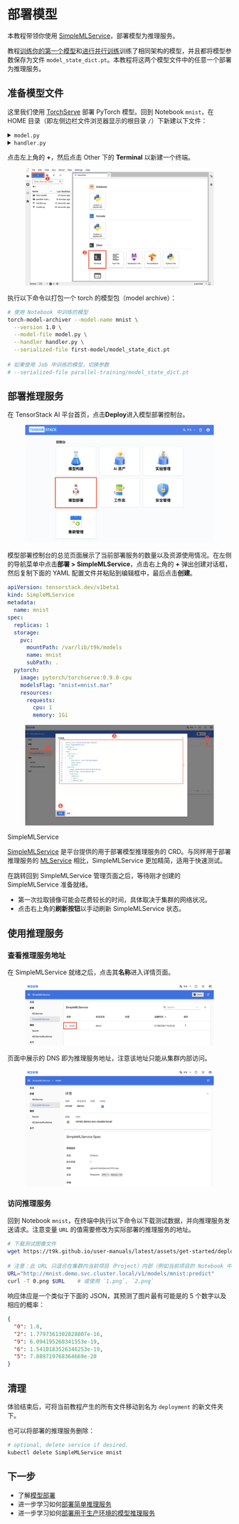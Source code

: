 # 部署模型

本教程带领你使用 [SimpleMLService](../modules/deployment/simplemlservice.md)，部署模型为推理服务。

教程[训练你的第一个模型](./training-first-model.md)和[进行并行训练](./parallel-training.md)训练了相同架构的模型，并且都将模型参数保存为文件 `model_state_dict.pt`。本教程将这两个模型文件中的任意一个部署为推理服务。

## 准备模型文件

这里我们使用 <a target="_blank" rel="noopener noreferrer" href="https://github.com/pytorch/serve">TorchServe</a> 部署 PyTorch 模型。回到 Notebook `mnist`，在 HOME 目录（即左侧边栏文件浏览器显示的根目录 `/`）下新建以下文件：

<details><summary><code class="hljs">model.py</code></summary>

```python
{{#include ../assets/get-started/deployment/model.py}}
```

</details>

<details><summary><code class="hljs">handler.py</code></summary>

```python
{{#include ../assets/get-started/deployment/handler.py}}
```

</details>

点击左上角的 **+**，然后点击 Other 下的 **Terminal** 以新建一个终端。

<figure class="screenshot">
  <img alt="create-terminal" src="../assets/get-started/deployment/create-terminal.png" />
</figure>

执行以下命令以打包一个 torch 的模型包（model archive）：

```bash
# 使用 Notebook 中训练的模型
torch-model-archiver --model-name mnist \
  --version 1.0 \
  --model-file model.py \
  --handler handler.py \
  --serialized-file first-model/model_state_dict.pt

# 如果使用 Job 中训练的模型，切换参数
# --serialized-file parallel-training/model_state_dict.pt
```

## 部署推理服务

在 TensorStack AI 平台首页，点击**Deploy**进入模型部署控制台。

<figure class="screenshot">
  <img alt="landing-page" src="../assets/get-started/deployment/landing-page.png" />
</figure>

模型部署控制台的总览页面展示了当前部署服务的数量以及资源使用情况。在左侧的导航菜单中点击**部署&nbsp;> SimpleMLService**，点击右上角的 **+** 弹出创建对话框，然后复制下面的 YAML 配置文件并粘贴到编辑框中，最后点击**创建**。

```yaml
apiVersion: tensorstack.dev/v1beta1
kind: SimpleMLService
metadata:
  name: mnist
spec:
  replicas: 1
  storage:
    pvc:
      mountPath: /var/lib/t9k/models
      name: mnist
      subPath: .
  pytorch:
    image: pytorch/torchserve:0.9.0-cpu
    modelsFlag: "mnist=mnist.mar"
    resources: 
      requests:
        cpu: 1
        memory: 1Gi
```

<figure class="screenshot">
  <img alt="create-simplemlservice" src="../assets/get-started/deployment/create-simplemlservice.png" />
</figure>

<aside class="note info">
<div class="title">SimpleMLService</div>

[SimpleMLService](../modules/deployment/simplemlservice.md) 是平台提供的用于部署模型推理服务的 CRD。与同样用于部署推理服务的 [MLService](../modules/deployment/mlservice.md) 相比，SimpleMLService 更加精简，适用于快速测试。

</aside>

在跳转回到 SimpleMLService 管理页面之后，等待刚才创建的 SimpleMLService 准备就绪。

* 第一次拉取镜像可能会花费较长的时间，具体取决于集群的网络状况。
* 点击右上角的**刷新按钮**以手动刷新 SimpleMLService 状态。

## 使用推理服务

### 查看推理服务地址

在 SimpleMLService 就绪之后，点击其**名称**进入详情页面。

<figure class="screenshot">
  <img alt="enter-simplemlservice" src="../assets/get-started/deployment/enter-simplemlservice.png" />
</figure>

页面中展示的 DNS 即为推理服务地址，注意该地址只能从集群内部访问。

<figure class="screenshot">
  <img alt="simplemlservice-detail" src="../assets/get-started/deployment/simplemlservice-detail.png" />
</figure>

### 访问推理服务

回到 Notebook `mnist`，在终端中执行以下命令以下载测试数据，并向推理服务发送请求。注意变量 `URL` 的值需要修改为实际部署的推理服务的地址。

```sh
# 下载测试图像文件
wget https://t9k.github.io/user-manuals/latest/assets/get-started/deployment/{0,1,2}.png

# 注意：此 URL 只适合在集群内当前项目（Project）内部（例如当前项目的 Notebook 中）访问使用
URL="http://mnist.demo.svc.cluster.local/v1/models/mnist:predict"
curl -T 0.png $URL    # 或使用 `1.png`, `2.png`
```

响应体应是一个类似于下面的 JSON，其预测了图片最有可能是的 5 个数字以及相应的概率：

```json
{
  "0": 1.0,
  "2": 1.7797361302828807e-16,
  "9": 6.094195260341553e-19,
  "6": 1.5410183526346253e-19,
  "5": 7.889719768364669e-20
}
```

## 清理

体验结束后，可将当前教程产生的所有文件移动到名为 `deployment` 的新文件夹下。

也可以将部署的推理服务删除：

```bash
# optional, delete service if desired.
kubectl delete SimpleMLService mnist
```

## 下一步

* 了解[模型部署](../modules/deployment/index.md)
* 进一步学习如何[部署简单推理服务](../tasks/deploy-simplemlservice.md)
* 进一步学习如何[部署用于生产环境的模型推理服务](../tasks/deploy-mlservice.md)
